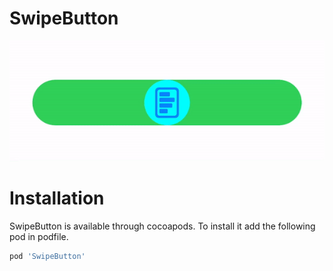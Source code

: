# SwipeButton
![Sample](https://github.com/rajeshpremani/SwipeButton/blob/main/Example/Assets/demo.gif)

# Installation
SwipeButton is available through cocoapods. To install it add the following pod in podfile.<br />


```js
pod 'SwipeButton'
```

